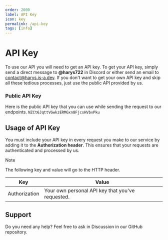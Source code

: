```yaml
---
order: 2000
label: API Key
icon: key
permalink: /api-key
tags: [info]
---
```


# API Key
To use our API you will need to get an API key. To get your API key, simply send a direct message to **@harys722** in Discord or either send an email to [contact@harys.is-a.dev](mailto:contact@harys.is-a.dev). If you don't want to get your own API key and skip all these tedious processes, just use the public API provided by us.

### Public API Key
Here is the public API key that you can use while sending the request to our endpoints.
```NZCt6JqttVGwkzERMGxn8FjcsHVbvPku```

## Usage of API Key
You must include your API key in every request you make to our service by adding it to the **Authorization header**. This ensures that your requests are authenticated and processed by us.

> [!NOTE]
> The following key and value will go to the HTTP header.

| Key  | Value |
| ------------- | ------------- |
| Authorization  | Your own personal API key that you've requested. |

## Support
Do you need any help? Feel free to ask in Discussion in our GitHub repository.
